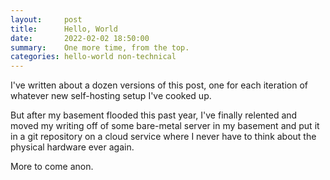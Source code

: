 ```yaml
---
layout:     post
title:      Hello, World
date:       2022-02-02 18:50:00
summary:    One more time, from the top.
categories: hello-world non-technical
---
```


I've written about a dozen versions of this post, one for each iteration of whatever new self-hosting setup I've cooked up.

But after my basement flooded this past year, I've finally relented and moved my writing off of some bare-metal server in my basement and put it in a git repository on a cloud service where I never have to think about the physical hardware ever again.

More to come anon.
